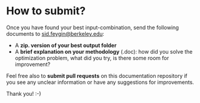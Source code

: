 # How to submit?

Once you have found your best input-combination, send the following documents to sid.feygin@berkeley.edu:

* A **zip. version of your best output folder** 
* A **brief explanation on your methodology** (.doc): how did you solve the optimization problem, what did you try, is there some room for improvement?

Feel free also to **submit pull requests** on this documentation repository if you see any unclear information or have any suggestions for improvements.

Thank you! :-)
